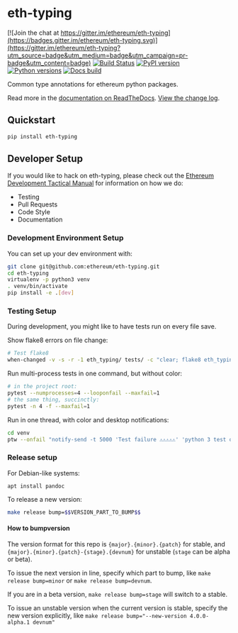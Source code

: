 # eth-typing

[![Join the chat at https://gitter.im/ethereum/eth-typing](https://badges.gitter.im/ethereum/eth-typing.svg)](https://gitter.im/ethereum/eth-typing?utm_source=badge&utm_medium=badge&utm_campaign=pr-badge&utm_content=badge)
[![Build Status](https://circleci.com/gh/ethereum/eth-typing.svg?style=shield)](https://circleci.com/gh/ethereum/eth-typing)
[![PyPI version](https://badge.fury.io/py/eth-typing.svg)](https://badge.fury.io/py/eth-typing)
[![Python versions](https://img.shields.io/pypi/pyversions/eth-typing.svg)](https://pypi.python.org/pypi/eth-typing)
[![Docs build](https://readthedocs.org/projects/eth-typing/badge/?version=latest)](http://eth-typing.readthedocs.io/en/latest/?badge=latest)
   

Common type annotations for ethereum python packages.

Read more in the [documentation on ReadTheDocs](https://eth-typing.readthedocs.io/). [View the change log](https://eth-typing.readthedocs.io/en/latest/releases.html).

## Quickstart

```sh
pip install eth-typing
```

## Developer Setup

If you would like to hack on eth-typing, please check out the
[Ethereum Development Tactical Manual](https://github.com/pipermerriam/ethereum-dev-tactical-manual)
for information on how we do:

- Testing
- Pull Requests
- Code Style
- Documentation

### Development Environment Setup

You can set up your dev environment with:

```sh
git clone git@github.com:ethereum/eth-typing.git
cd eth-typing
virtualenv -p python3 venv
. venv/bin/activate
pip install -e .[dev]
```

### Testing Setup

During development, you might like to have tests run on every file save.

Show flake8 errors on file change:

```sh
# Test flake8
when-changed -v -s -r -1 eth_typing/ tests/ -c "clear; flake8 eth_typing tests && echo 'flake8 success' || echo 'error'"
```

Run multi-process tests in one command, but without color:

```sh
# in the project root:
pytest --numprocesses=4 --looponfail --maxfail=1
# the same thing, succinctly:
pytest -n 4 -f --maxfail=1
```

Run in one thread, with color and desktop notifications:

```sh
cd venv
ptw --onfail "notify-send -t 5000 'Test failure ⚠⚠⚠⚠⚠' 'python 3 test on eth-typing failed'" ../tests ../eth_typing
```

### Release setup

For Debian-like systems:
```
apt install pandoc
```

To release a new version:

```sh
make release bump=$$VERSION_PART_TO_BUMP$$
```

#### How to bumpversion

The version format for this repo is `{major}.{minor}.{patch}` for stable, and
`{major}.{minor}.{patch}-{stage}.{devnum}` for unstable (`stage` can be alpha or beta).

To issue the next version in line, specify which part to bump,
like `make release bump=minor` or `make release bump=devnum`.

If you are in a beta version, `make release bump=stage` will switch to a stable.

To issue an unstable version when the current version is stable, specify the
new version explicitly, like `make release bump="--new-version 4.0.0-alpha.1 devnum"`
